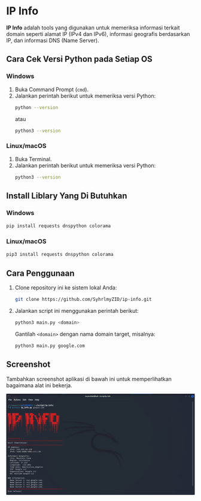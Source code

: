 
# IP Info

**IP Info** adalah tools yang digunakan untuk memeriksa informasi terkait domain seperti alamat IP (IPv4 dan IPv6), informasi geografis berdasarkan IP, dan informasi DNS (Name Server).

## Cara Cek Versi Python pada Setiap OS

### Windows
1. Buka Command Prompt (`cmd`).
2. Jalankan perintah berikut untuk memeriksa versi Python:
   ```bash
   python --version
   ```
   atau
   ```bash
   python3 --version
   ```

### Linux/macOS
1. Buka Terminal.
2. Jalankan perintah berikut untuk memeriksa versi Python:
   ```bash
   python3 --version
   ```

## Install Liblary Yang Di Butuhkan

### Windows
   ```bash
   pip install requests dnspython colorama
   ```

### Linux/macOS
   ```bash
   pip3 install requests dnspython colorama
   ```

## Cara Penggunaan

1. Clone repository ini ke sistem lokal Anda:
   ```bash
   git clone https://github.com/SyhrlmyZID/ip-info.git
   ```

2. Jalankan script ini menggunakan perintah berikut:
   ```bash
   python3 main.py <domain>
   ```
   Gantilah `<domain>` dengan nama domain target, misalnya:
   ```bash
   python3 main.py google.com
   ```

## Screenshot

Tambahkan screenshot aplikasi di bawah ini untuk memperlihatkan bagaimana alat ini bekerja.

![Screenshot](img/screenshot.png)
